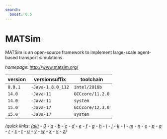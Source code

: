 ```yaml
---
search:
  boost: 0.5
---
```

# MATSim

MATSim is an open-source framework to implement large-scale agent-based transport simulations.

*homepage*: <http://www.matsim.org/>

version | versionsuffix | toolchain
--------|---------------|----------
``0.8.1`` | ``-Java-1.8.0_112`` | ``intel/2016b``
``14.0`` | ``-Java-11`` | ``GCCcore/11.2.0``
``14.0`` | ``-Java-11`` | ``system``
``15.0`` | ``-Java-17`` | ``GCCcore/12.3.0``
``15.0`` | ``-Java-17`` | ``system``


*(quick links: [(all)](../index.md) - [0](../0/index.md) - [a](../a/index.md) - [b](../b/index.md) - [c](../c/index.md) - [d](../d/index.md) - [e](../e/index.md) - [f](../f/index.md) - [g](../g/index.md) - [h](../h/index.md) - [i](../i/index.md) - [j](../j/index.md) - [k](../k/index.md) - [l](../l/index.md) - [m](../m/index.md) - [n](../n/index.md) - [o](../o/index.md) - [p](../p/index.md) - [q](../q/index.md) - [r](../r/index.md) - [s](../s/index.md) - [t](../t/index.md) - [u](../u/index.md) - [v](../v/index.md) - [w](../w/index.md) - [x](../x/index.md) - [y](../y/index.md) - [z](../z/index.md))*

